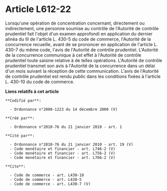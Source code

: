 # Article L612-22

Lorsqu'une opération de concentration concernant, directement ou indirectement, une personne soumise au contrôle de
l'Autorité de contrôle prudentiel fait l'objet d'un examen approfondi en application du dernier alinéa du III de l'article L.
430-5 du code de commerce, l'Autorité de la concurrence recueille, avant de se prononcer en application de l'article L. 430-7
du même code, l'avis de l'Autorité de contrôle prudentiel. L'Autorité de la concurrence communique à cet effet à l'Autorité
de contrôle prudentiel toute saisine relative à de telles opérations. L'Autorité de contrôle prudentiel transmet son avis à
l'Autorité de la concurrence dans un délai d'un mois suivant la réception de cette communication. L'avis de l'Autorité de
contrôle prudentiel est rendu public dans les conditions fixées à l'article L. 430-10 du code de commerce.

**Liens relatifs à cet article**

	**Codifié par**:

	  - Ordonnance n°2000-1223 du 14 décembre 2000 (V)

	**Créé par**:

	  - Ordonnance n°2010-76 du 21 janvier 2010 - art. 1

	**Cité par**:

	  - Ordonnance n°2010-76 du 21 janvier 2010 - art. 19 (V)
	  - Code monétaire et financier - art. L746-2 (V)
	  - Code monétaire et financier - art. L756-2 (V)
	  - Code monétaire et financier - art. L766-2 (V)

	**Cite**:

	  - Code de commerce - art. L430-10
	  - Code de commerce - art. L430-5
	  - Code de commerce - art. L430-7 (V)
